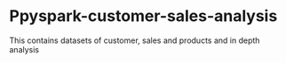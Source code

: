 # Ppyspark-customer-sales-analysis
This contains datasets of customer, sales and products and in depth analysis
